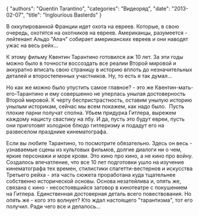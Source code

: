 {
   "authors": "Quentin Tarantino",
   "categories": "Видеоряд",
   "date": "2013-02-07",
   "title": "Inglourious Basterds"
}

В оккупированной Франции идет охота на евреев. Которые, в свою очередь, охотятся на охотников на евреев. Американцы, разумеется - лейтенант Альдо "Апач" собирает американских евреев и они наводят ужас на весь рейх...

К этому фильму Квентин Тарантино готовился аж 10 лет. За эти годы можно было в точности воссоздать все реалии Второй мировой и аккуратно вписать свою страницу в историю вплоть до незначительных деталей и второстепенных участников. Ну, то есть я так думал...

Но как же можно было упустить самое главное? - это же Квентин-мать-его-Тарантино и ему совершенно не уперлась унылая достоверность Второй мировой. К черту беспристрастность, оставим унылую историю унылым историкам, сейчас мы всем покажем, как надо было.  Пусть плохие парни получат сполна. Убьем придурка Гитлера, вырежем каждому нацисту свастику на лбу. И да, пусть это будут евреи, пусть они приготовят холодное блюдо гитлеризму и подадут его на развеселом празднике кинематографа.

Если вы любите Тарантино, то посмотрите обязательно. Здесь он весь - узнаваемые сцены из культовых фильмов, долгие диалоги ни о чем, яркие персонажи и море крови. Это кино про кино, а не кино про войну. Создалось впечатление, что все 10 лет подготовки ушло на изучение кинематографа тех времен, стилистики спагетти-вестернов и искусства Третьего рейха - эта часть сюжета проработана куда тщательнее собственно исторической основы. Основа незатейлива и, опять же, связана с кино - несостоявшийся заговор в кинотеатре с покушением на Гитлера. Единственная достоверная деталь всего повествования. Но опять же - кого это волнует? Кто ждал настоящего "тарантизма", тот его получил. Ради чего все и делалось...

